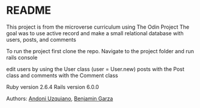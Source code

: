 
# README

This project is from the microverse curriculum using The Odin Project
The goal was to use active record and make a small relational database with users, posts, and comments

To run the project first clone the repo.
Navigate to the project folder and run rails console

edit users by using the User class (user = User.new)
posts with the Post class and comments with the Comment class

Ruby version 2.6.4
Rails version 6.0.0

Authors: [Andoni Uzquiano](https://github.com/Juakata),  [Benjamin Garza](https://github.com/BenjaminGarza)